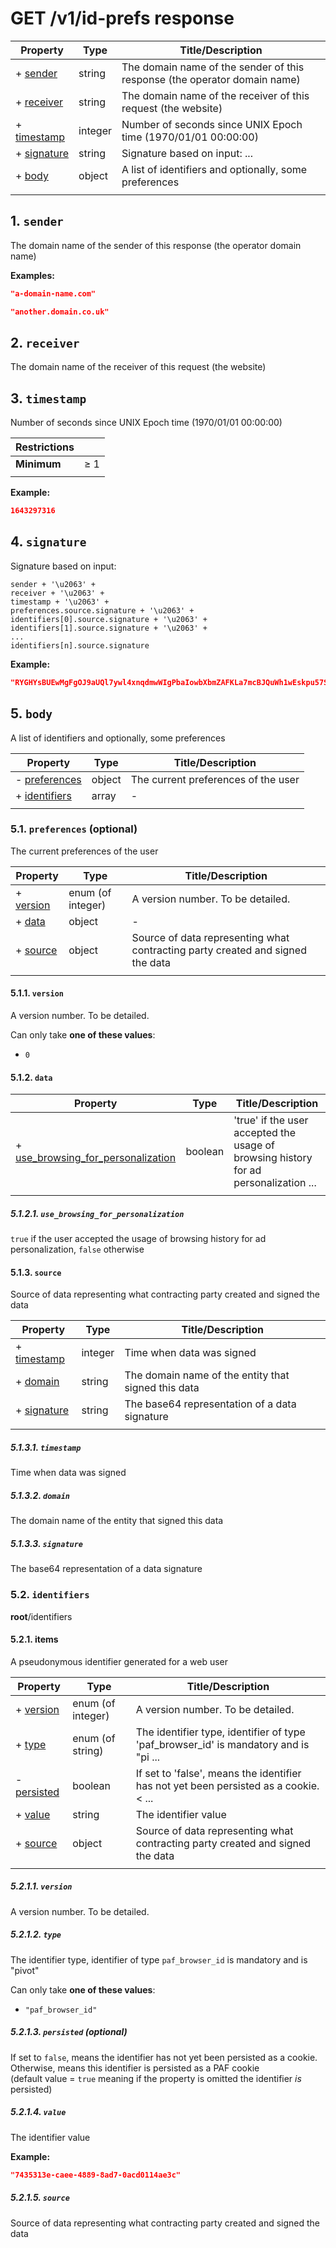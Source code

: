 # GET /v1/id-prefs response

| Property                   | Type    | Title/Description                                                         |
| -------------------------- | ------- | ------------------------------------------------------------------------- |
| + [sender](#sender )       | string  | The domain name of the sender of this response (the operator domain name) |
| + [receiver](#receiver )   | string  | The domain name of the receiver of this request (the website)             |
| + [timestamp](#timestamp ) | integer | Number of seconds since UNIX Epoch time (1970/01/01 00:00:00)             |
| + [signature](#signature ) | string  | Signature based on input: ...                                             |
| + [body](#body )           | object  | A list of identifiers and optionally, some preferences                    |
|                            |         |                                                                           |

## <a name="sender"></a>1. `sender`

The domain name of the sender of this response (the operator domain name)

**Examples:** 

```json
"a-domain-name.com"
```

```json
"another.domain.co.uk"
```

## <a name="receiver"></a>2. `receiver`

The domain name of the receiver of this request (the website)

## <a name="timestamp"></a>3. `timestamp`

Number of seconds since UNIX Epoch time (1970/01/01 00:00:00)

| Restrictions |        |
| ------------ | ------ |
| **Minimum**  | &ge; 1 |
|              |        |

**Example:** 

```json
1643297316
```

## <a name="signature"></a>4. `signature`

Signature based on input:
```
sender + '\u2063' +
receiver + '\u2063' +
timestamp + '\u2063' +
preferences.source.signature + '\u2063' +
identifiers[0].source.signature + '\u2063' +
identifiers[1].source.signature + '\u2063' +
...
identifiers[n].source.signature
```

**Example:** 

```json
"RYGHYsBUEwMgFgOJ9aUQl7ywl4xnqdmwWIgPbaIowbXbmZAFKLa7mcBJQuWh1wEskpu57SHn2mmCF6V5+cESgw=="
```

## <a name="body"></a>5. `body`

A list of identifiers and optionally, some preferences

| Property                            | Type   | Title/Description                   |
| ----------------------------------- | ------ | ----------------------------------- |
| - [preferences](#body_preferences ) | object | The current preferences of the user |
| + [identifiers](#body_identifiers ) | array  | -                                   |
|                                     |        |                                     |

### <a name="body_preferences"></a>5.1. `preferences`      (optional)

The current preferences of the user

| Property                                | Type              | Title/Description                                                              |
| --------------------------------------- | ----------------- | ------------------------------------------------------------------------------ |
| + [version](#body_preferences_version ) | enum (of integer) | A version number. To be detailed.                                              |
| + [data](#body_preferences_data )       | object            | -                                                                              |
| + [source](#body_preferences_source )   | object            | Source of data representing what contracting party created and signed the data |
|                                         |                   |                                                                                |

#### <a name="body_preferences_version"></a>5.1.1. `version`

A version number. To be detailed.

Can only take **one of these values**:
* `0`

#### <a name="body_preferences_data"></a>5.1.2. `data`

| Property                                                                                       | Type    | Title/Description                                                                    |
| ---------------------------------------------------------------------------------------------- | ------- | ------------------------------------------------------------------------------------ |
| + [use_browsing_for_personalization](#body_preferences_data_use_browsing_for_personalization ) | boolean | 'true' if the user accepted the usage of browsing history for ad personalization ... |
|                                                                                                |         |                                                                                      |

##### <a name="body_preferences_data_use_browsing_for_personalization"></a>5.1.2.1. `use_browsing_for_personalization`

`true` if the user accepted the usage of browsing history for ad personalization, `false` otherwise

#### <a name="body_preferences_source"></a>5.1.3. `source`

Source of data representing what contracting party created and signed the data

| Property                                           | Type    | Title/Description                                   |
| -------------------------------------------------- | ------- | --------------------------------------------------- |
| + [timestamp](#body_preferences_source_timestamp ) | integer | Time when data was signed                           |
| + [domain](#body_preferences_source_domain )       | string  | The domain name of the entity that signed this data |
| + [signature](#body_preferences_source_signature ) | string  | The base64 representation of a data signature       |
|                                                    |         |                                                     |

##### <a name="body_preferences_source_timestamp"></a>5.1.3.1. `timestamp`

Time when data was signed

##### <a name="body_preferences_source_domain"></a>5.1.3.2. `domain`

The domain name of the entity that signed this data

##### <a name="body_preferences_source_signature"></a>5.1.3.3. `signature`

The base64 representation of a data signature

### <a name="body_identifiers"></a>5.2. `identifiers`

__root__/identifiers

<!--
| Each item of this array must be            | Description                                        |
| ------------------------------------------ | -------------------------------------------------- |
| [identifier.json](#body_identifiers_items) | A pseudonymous identifier generated for a web user |
|                                            |                                                    |

-->

#### <a name="autogenerated_heading_8"></a>5.2.1. items

A pseudonymous identifier generated for a web user

| Property                                          | Type              | Title/Description                                                                    |
| ------------------------------------------------- | ----------------- | ------------------------------------------------------------------------------------ |
| + [version](#body_identifiers_items_version )     | enum (of integer) | A version number. To be detailed.                                                    |
| + [type](#body_identifiers_items_type )           | enum (of string)  | The identifier type, identifier of type 'paf_browser_id' is mandatory and is "pi ... |
| - [persisted](#body_identifiers_items_persisted ) | boolean           | If set to 'false', means the identifier has not yet been persisted as a cookie.< ... |
| + [value](#body_identifiers_items_value )         | string            | The identifier value                                                                 |
| + [source](#body_identifiers_items_source )       | object            | Source of data representing what contracting party created and signed the data       |
|                                                   |                   |                                                                                      |

##### <a name="body_identifiers_items_version"></a>5.2.1.1. `version`

A version number. To be detailed.

##### <a name="body_identifiers_items_type"></a>5.2.1.2. `type`

The identifier type, identifier of type `paf_browser_id` is mandatory and is "pivot"

Can only take **one of these values**:
* `"paf_browser_id"`

##### <a name="body_identifiers_items_persisted"></a>5.2.1.3. `persisted`      (optional)

If set to `false`, means the identifier has not yet been persisted as a cookie.<br>Otherwise, means this identifier is persisted as a PAF cookie<br>(default value = `true` meaning if the property is omitted the identifier *is* persisted)

##### <a name="body_identifiers_items_value"></a>5.2.1.4. `value`

The identifier value

**Example:** 

```json
"7435313e-caee-4889-8ad7-0acd0114ae3c"
```

##### <a name="body_identifiers_items_source"></a>5.2.1.5. `source`

Source of data representing what contracting party created and signed the data

